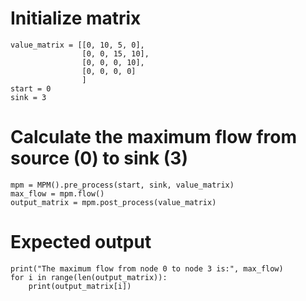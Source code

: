 # Initialize matrix

```
value_matrix = [[0, 10, 5, 0],
                [0, 0, 15, 10],
                [0, 0, 0, 10],
                [0, 0, 0, 0]
                ]
start = 0
sink = 3
```

# Calculate the maximum flow from source (0) to sink (3)

```
mpm = MPM().pre_process(start, sink, value_matrix)
max_flow = mpm.flow()
output_matrix = mpm.post_process(value_matrix)
```

# Expected output

```
print("The maximum flow from node 0 to node 3 is:", max_flow)
for i in range(len(output_matrix)):
    print(output_matrix[i])
```
